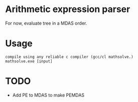 # Arithmetic expression parser

For now, evaluate tree in a MDAS order.

# Usage
```shell
compile using any reliable c compiler (gcc/cl mathsolve.)
mathsolve.exe [input]
```

# TODO
* Add PE to MDAS to make PEMDAS
